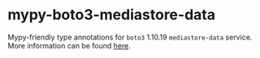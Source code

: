 # mypy-boto3-mediastore-data

Mypy-friendly type annotations for `boto3` 1.10.19 `mediastore-data` service.
More information can be found [here](https://github.com/vemel/mypy_boto3).
